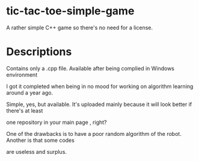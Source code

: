 # tic-tac-toe-simple-game
A rather simple C++ game so there's no need for a license.

# Descriptions
Contains only a .cpp file. Available after being complied in Windows environment 

I got it completed when being in no mood for working on algorithm learning around a year ago.

Simple, yes, but available. It's uploaded mainly because it will look better if there's at least

one repository in your main page , right?

One of the drawbacks is to have a poor random algorithm of the robot. Another is that some codes 

are useless and surplus.
